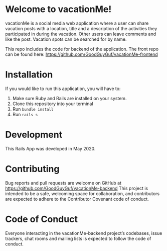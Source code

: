 # Welcome to vacationMe!

vacationMe is a social media web application where a user can share vacation posts with a location, title and a description of the activities they participated in during the vacation. Other users can leave comments and like the post. Vacation spots can be searched for by name.

This repo includes the code for backend of the application. The front repo can be found here: https://github.com/GoodGuyGuf/vacationMe-frontend

# Installation
If you would like to run this application, you will have to:

1. Make sure Ruby and Rails are installed on your system.
2. Clone this repository into your terminal
3. Run `bundle install`
4. Run `rails s`

# Development
This Rails App was developed in May 2020.

# Contributing
Bug reports and pull requests are welcome on GitHub at https://github.com/GoodGuyGuf/vacationMe-backend This project is intended to be a safe, welcoming space for collaboration, and contributors are expected to adhere to the Contributor Covenant code of conduct.

# Code of Conduct
Everyone interacting in the vacationMe-backend project’s codebases, issue trackers, chat rooms and mailing lists is expected to follow the code of conduct.